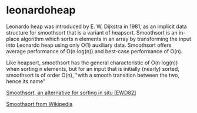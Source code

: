 # leonardoheap
Leonardo heap was introduced by E. W. Dijkstra in 1981, as an implicit data structure for smoothsort that is a variant of heapsort. Smoothsort is an in-place algorithm which sorts n elements in an array by transforming the input into Leonardo heap using only O(1) auxiliary data. Smoothsort offers average performance of O(n⋅log(n)) and best-case performance of O(n).

Like heapsort, smoothsort has the general characteristic of O(n⋅log(n)) when sorting n elements, but for an input that is initially (nearly) sorted, smoothsort is of order O(n), "with a smooth transition between the two, hence its name"

[Smoothsort, an alternative for sorting in situ [EWD82]](http://www.cs.utexas.edu/~EWD/transcriptions/EWD07xx/EWD796a.html)

[Smoothsort from Wikipedia](https://en.wikipedia.org/wiki/Smoothsort)
